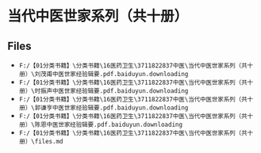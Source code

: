 # 当代中医世家系列（共十册）

## Files

- `F:/【01分类书籍】\分类书籍\16医药卫生\3711822837中医\当代中医世家系列（共十册）\刘茂甫中医世家经验辑要.pdf.baiduyun.downloading`
- `F:/【01分类书籍】\分类书籍\16医药卫生\3711822837中医\当代中医世家系列（共十册）\时振声中医世家经验辑要.pdf.baiduyun.downloading`
- `F:/【01分类书籍】\分类书籍\16医药卫生\3711822837中医\当代中医世家系列（共十册）\郭谦亨中医世家经验辑要.pdf.baiduyun.downloading`
- `F:/【01分类书籍】\分类书籍\16医药卫生\3711822837中医\当代中医世家系列（共十册）\陈恩中医世家经验辑要.pdf.baiduyun.downloading`
- `F:/【01分类书籍】\分类书籍\16医药卫生\3711822837中医\当代中医世家系列（共十册）\files.md`

